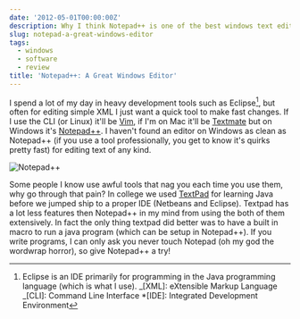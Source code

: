 ```yaml
---
date: '2012-05-01T00:00:00Z'
description: Why I think Notepad++ is one of the best windows text editors
slug: notepad-a-great-windows-editor
tags:
  - windows
  - software
  - review
title: 'Notepad++: A Great Windows Editor'
---
```


I spend a lot of my day in heavy development tools such as Eclipse[^1], but
often for editing simple XML I just want a quick tool to make fast changes. If I
use the CLI (or Linux) it'll be [Vim](http://www.vim.org), if I'm on Mac it'll
be [Textmate](http://macromates.com/) but on Windows it's
[Notepad++](http://notepad-plus-plus.org/). I haven't found an editor on Windows
as clean as Notepad++ (if you use a tool professionally, you get to know it's
quirks pretty fast) for editing text of any kind.

![Notepad++](/files/2012/05/notepadplusplus.png)

Some people I know use awful tools that nag you each time you use them, why go
through that pain? In college we used
[TextPad](http://www.textpad.com/products/textpad/index.html) for learning Java
before we jumped ship to a proper IDE (Netbeans and Eclipse). Textpad has a lot
less features then Notepad++ in my mind from using the both of them extensively.
In fact the only thing textpad did better was to have a built in macro to run a
java program (which can be setup in Notepad++). If you write programs, I can
only ask you never touch Notepad (oh my god the wordwrap horror), so give
Notepad++ a try!

[^1]:
    Eclipse is an IDE primarily for programming in the Java programming language
    (which is what I use). _[XML]: eXtensible Markup Language _[CLI]: Command
    Line Interface \*[IDE]: Integrated Development Environment
